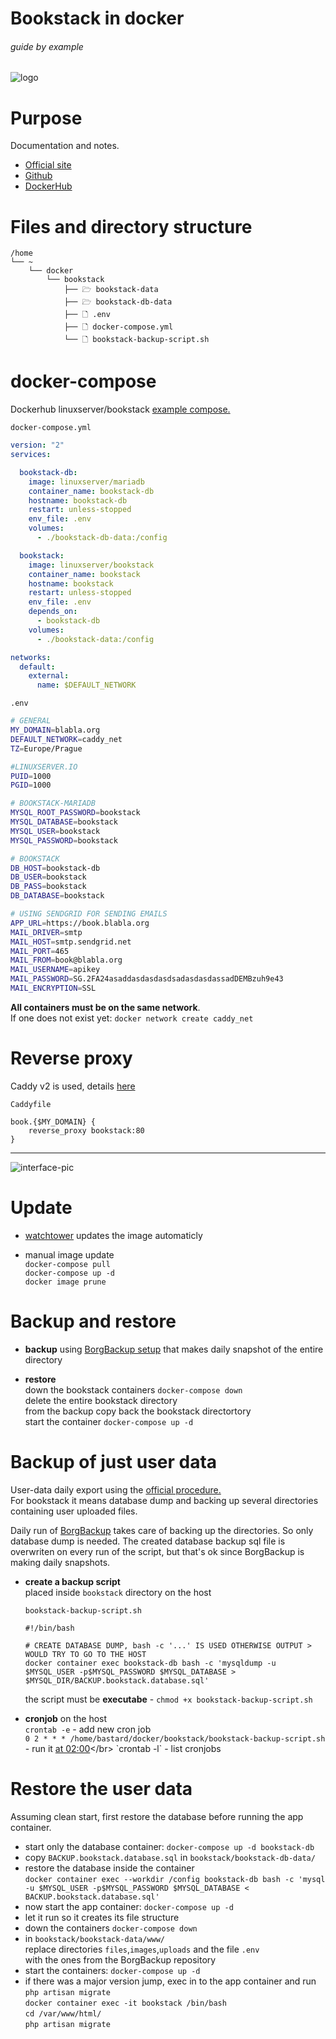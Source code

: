 # Bookstack in docker

###### guide by example

![logo](https://i.imgur.com/qDXwqaU.png)

# Purpose

Documentation and notes.

* [Official site](https://www.bookstackapp.com/)
* [Github](https://github.com/BookStackApp/BookStack)
* [DockerHub](https://hub.docker.com/r/linuxserver/bookstack)

# Files and directory structure

```
/home
└── ~
    └── docker
        └── bookstack
            ├── 🗁 bookstack-data
            ├── 🗁 bookstack-db-data
            ├── 🗋 .env
            ├── 🗋 docker-compose.yml
            └── 🗋 bookstack-backup-script.sh
```

# docker-compose

Dockerhub linuxserver/bookstack [example compose.](https://hub.docker.com/r/linuxserver/bookstack)

`docker-compose.yml`
```yml
version: "2"
services:

  bookstack-db:
    image: linuxserver/mariadb
    container_name: bookstack-db
    hostname: bookstack-db
    restart: unless-stopped
    env_file: .env
    volumes:
      - ./bookstack-db-data:/config

  bookstack:
    image: linuxserver/bookstack
    container_name: bookstack
    hostname: bookstack
    restart: unless-stopped
    env_file: .env
    depends_on:
      - bookstack-db
    volumes:
      - ./bookstack-data:/config

networks:
  default:
    external:
      name: $DEFAULT_NETWORK
```

`.env`
```bash
# GENERAL
MY_DOMAIN=blabla.org
DEFAULT_NETWORK=caddy_net
TZ=Europe/Prague

#LINUXSERVER.IO
PUID=1000
PGID=1000

# BOOKSTACK-MARIADB
MYSQL_ROOT_PASSWORD=bookstack
MYSQL_DATABASE=bookstack
MYSQL_USER=bookstack
MYSQL_PASSWORD=bookstack

# BOOKSTACK
DB_HOST=bookstack-db
DB_USER=bookstack
DB_PASS=bookstack
DB_DATABASE=bookstack

# USING SENDGRID FOR SENDING EMAILS
APP_URL=https://book.blabla.org
MAIL_DRIVER=smtp
MAIL_HOST=smtp.sendgrid.net
MAIL_PORT=465
MAIL_FROM=book@blabla.org
MAIL_USERNAME=apikey
MAIL_PASSWORD=SG.2FA24asaddasdasdasdsadasdasdassadDEMBzuh9e43
MAIL_ENCRYPTION=SSL
```

**All containers must be on the same network**.</br>
If one does not exist yet: `docker network create caddy_net`

# Reverse proxy

Caddy v2 is used,
details [here](https://github.com/DoTheEvo/Caddy-v2-examples)

`Caddyfile`
```
book.{$MY_DOMAIN} {
    reverse_proxy bookstack:80
}
```

---

![interface-pic](https://i.imgur.com/cN1GUZw.png)

# Update

  * [watchtower](https://github.com/DoTheEvo/selfhosted-apps-docker/tree/master/watchtower) updates the image automaticly

  * manual image update</br>
    `docker-compose pull`</br>
    `docker-compose up -d`</br>
    `docker image prune`

# Backup and restore

  * **backup** using [BorgBackup setup](https://github.com/DoTheEvo/selfhosted-apps-docker/tree/master/borg_backup)
  that makes daily snapshot of the entire directory
    
  * **restore**</br>
    down the bookstack containers `docker-compose down`</br>
    delete the entire bookstack directory</br>
    from the backup copy back the bookstack directortory</br>
    start the container `docker-compose up -d`

# Backup of just user data

User-data daily export using the [official procedure.](https://www.bookstackapp.com/docs/admin/backup-restore/)</br>
For bookstack it means database dump and backing up several directories
containing user uploaded files.

Daily run of [BorgBackup](https://github.com/DoTheEvo/selfhosted-apps-docker/tree/master/borg_backup)
takes care of backing up the directories.
So only database dump is needed.
The created database backup sql file is overwriten on every run of the script,
but that's ok since BorgBackup is making daily snapshots.

* **create a backup script**</br>
    placed inside `bookstack` directory on the host

    `bookstack-backup-script.sh`
    ```
    #!/bin/bash

    # CREATE DATABASE DUMP, bash -c '...' IS USED OTHERWISE OUTPUT > WOULD TRY TO GO TO THE HOST
    docker container exec bookstack-db bash -c 'mysqldump -u $MYSQL_USER -p$MYSQL_PASSWORD $MYSQL_DATABASE > $MYSQL_DIR/BACKUP.bookstack.database.sql'
    ```

    the script must be **executabe** - `chmod +x bookstack-backup-script.sh`

* **cronjob** on the host</br>
  `crontab -e` - add new cron job</br>
  `0 2 * * * /home/bastard/docker/bookstack/bookstack-backup-script.sh` - run it [at 02:00](https://crontab.guru/#0_2_*_*_*)</br>
  `crontab -l` - list cronjobs

# Restore the user data

  Assuming clean start, first restore the database before running the app container.

  * start only the database container: `docker-compose up -d bookstack-db`
  * copy `BACKUP.bookstack.database.sql` in `bookstack/bookstack-db-data/`
  * restore the database inside the container</br>
    `docker container exec --workdir /config bookstack-db bash -c 'mysql -u $MYSQL_USER -p$MYSQL_PASSWORD $MYSQL_DATABASE < BACKUP.bookstack.database.sql'`
  * now start the app container: `docker-compose up -d`
  * let it run so it creates its file structure
  * down the containers `docker-compose down`
  * in `bookstack/bookstack-data/www/`</br>
    replace directories `files`,`images`,`uploads` and the file `.env`</br>
    with the ones from the BorgBackup repository 
  * start the containers: `docker-compose up -d`
  * if there was a major version jump, exec in to the app container and run `php artisan migrate`</br>
    `docker container exec -it bookstack /bin/bash`</br>
    `cd /var/www/html/`</br>
    `php artisan migrate`
